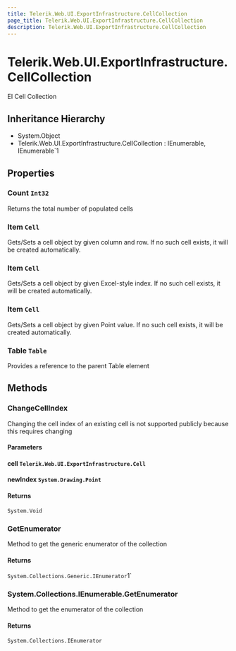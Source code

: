 ```yaml
---
title: Telerik.Web.UI.ExportInfrastructure.CellCollection
page_title: Telerik.Web.UI.ExportInfrastructure.CellCollection
description: Telerik.Web.UI.ExportInfrastructure.CellCollection
---
```


# Telerik.Web.UI.ExportInfrastructure.CellCollection

EI Cell Collection

## Inheritance Hierarchy

* System.Object
* Telerik.Web.UI.ExportInfrastructure.CellCollection : IEnumerable, IEnumerable`1

## Properties

###  Count `Int32`

Returns the total number of populated cells

###  Item `Cell`

Gets/Sets a cell object by given column and row. If no such cell exists, it will be created automatically.

###  Item `Cell`

Gets/Sets a cell object by given Excel-style index. If no such cell exists, it will be created automatically.

###  Item `Cell`

Gets/Sets a cell object by given Point value. If no such cell exists, it will be created automatically.

###  Table `Table`

Provides a reference to the parent Table element

## Methods

###  ChangeCellIndex

Changing the cell index of an existing cell is not supported publicly because this requires changing

#### Parameters

#### cell `Telerik.Web.UI.ExportInfrastructure.Cell`

#### newIndex `System.Drawing.Point`

#### Returns

`System.Void` 

###  GetEnumerator

Method to get the generic enumerator of the collection

#### Returns

`System.Collections.Generic.IEnumerator`1` 

###  System.Collections.IEnumerable.GetEnumerator

Method to get the enumerator of the collection

#### Returns

`System.Collections.IEnumerator` 

